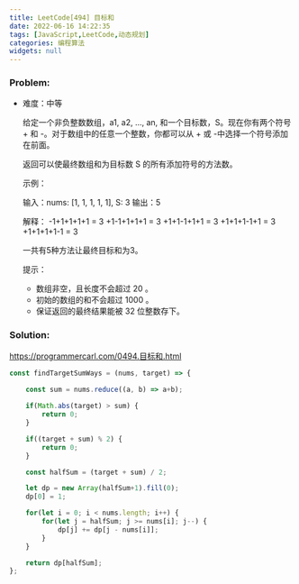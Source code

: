 ```yaml
---
title: LeetCode[494] 目标和
date: 2022-06-16 14:22:35
tags: [JavaScript,LeetCode,动态规划]
categories: 编程算法
widgets: null
---
```


### Problem:

- 难度：中等

  给定一个非负整数数组，a1, a2, ..., an, 和一个目标数，S。现在你有两个符号 + 和 -。对于数组中的任意一个整数，你都可以从 + 或 -中选择一个符号添加在前面。

  返回可以使最终数组和为目标数 S 的所有添加符号的方法数。

  示例：

  输入：nums: [1, 1, 1, 1, 1], S: 3
  输出：5
  
  解释：
  -1+1+1+1+1 = 3
  +1-1+1+1+1 = 3
  +1+1-1+1+1 = 3
  +1+1+1-1+1 = 3
  +1+1+1+1-1 = 3
  
  一共有5种方法让最终目标和为3。
  
  提示：
  
  - 数组非空，且长度不会超过 20 。
  - 初始的数组的和不会超过 1000 。
  - 保证返回的最终结果能被 32 位整数存下。
  
  


<!--more-->

### Solution:

https://programmercarl.com/0494.目标和.html

```javascript
const findTargetSumWays = (nums, target) => {

    const sum = nums.reduce((a, b) => a+b);
    
    if(Math.abs(target) > sum) {
        return 0;
    }

    if((target + sum) % 2) {
        return 0;
    }

    const halfSum = (target + sum) / 2;

    let dp = new Array(halfSum+1).fill(0);
    dp[0] = 1;

    for(let i = 0; i < nums.length; i++) {
        for(let j = halfSum; j >= nums[i]; j--) {
            dp[j] += dp[j - nums[i]];
        }
    }

    return dp[halfSum];
};
```